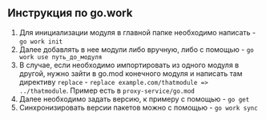 ## Инструкция по go.work

1. Для инициализации модуля в главной папке необходимо написать - `go work init`
2. Далее добавлять в нее модули либо вручную, либо с помощью - `go work use путь_до_модуля`
3. В случае, если необходимо импортировать из одного модуля в другой, нужно зайти
   в go.mod конечного модуля и написать там директиву `replace` - `replace example.com/thatmodule => ../thatmodule`.
Пример есть в `proxy-service/go.mod`
4. Далее необходимо задать версию, к примеру с помощью - `go get`
5. Синхронизировать версии пакетов можно с помощью - `go work sync`